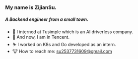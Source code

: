 ### My name is ZijianSu.
##### A Backend engineer from a small town.
* 🍎 I interned at Tusimple which is an AI driverless company. 
* 🍉 And now, I am in Tencent.
* ⛷ I worked on K8s and Go developed as an intern. 
* 🐮 How to reach me: su2537731609@gmail.com
